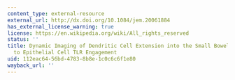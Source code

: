 ```yaml
---
content_type: external-resource
external_url: http://dx.doi.org/10.1084/jem.20061884
has_external_license_warning: true
license: https://en.wikipedia.org/wiki/All_rights_reserved
status: ''
title: Dynamic Imaging of Dendritic Cell Extension into the Small Bowel Lumen in Response
  to Epithelial Cell TLR Engagement
uid: 112eac64-56bd-4783-8b8e-1c0c6c6f1e80
wayback_url: ''
---
```

